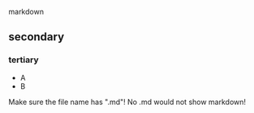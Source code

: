 markdown
## secondary
### tertiary
* A
* B

Make sure the file name has ".md"! No .md would not show markdown!
